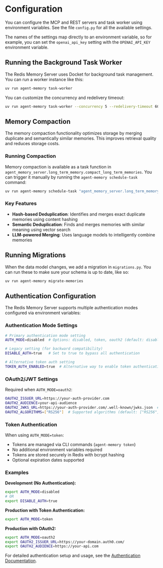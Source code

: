 # Configuration

You can configure the MCP and REST servers and task worker using environment
variables. See the file `config.py` for all the available settings.

The names of the settings map directly to an environment variable, so for
example, you can set the `openai_api_key` setting with the `OPENAI_API_KEY`
environment variable.

## Running the Background Task Worker

The Redis Memory Server uses Docket for background task management. You can run a worker instance like this:

```bash
uv run agent-memory task-worker
```

You can customize the concurrency and redelivery timeout:

```bash
uv run agent-memory task-worker --concurrency 5 --redelivery-timeout 60
```

## Memory Compaction

The memory compaction functionality optimizes storage by merging duplicate and semantically similar memories. This improves retrieval quality and reduces storage costs.

### Running Compaction

Memory compaction is available as a task function in `agent_memory_server.long_term_memory.compact_long_term_memories`. You can trigger it manually
by running the `agent-memory schedule-task` command:

```bash
uv run agent-memory schedule-task "agent_memory_server.long_term_memory.compact_long_term_memories"
```

### Key Features

- **Hash-based Deduplication**: Identifies and merges exact duplicate memories using content hashing
- **Semantic Deduplication**: Finds and merges memories with similar meaning using vector search
- **LLM-powered Merging**: Uses language models to intelligently combine memories

## Running Migrations

When the data model changes, we add a migration in `migrations.py`. You can run
these to make sure your schema is up to date, like so:

```bash
uv run agent-memory migrate-memories
```

## Authentication Configuration

The Redis Memory Server supports multiple authentication modes configured via environment variables:

### Authentication Mode Settings

```bash
# Primary authentication mode setting
AUTH_MODE=disabled  # Options: disabled, token, oauth2 (default: disabled)

# Legacy setting (for backward compatibility)
DISABLE_AUTH=true   # Set to true to bypass all authentication

# Alternative token auth setting
TOKEN_AUTH_ENABLED=true  # Alternative way to enable token authentication
```

### OAuth2/JWT Settings

Required when `AUTH_MODE=oauth2`:

```bash
OAUTH2_ISSUER_URL=https://your-auth-provider.com
OAUTH2_AUDIENCE=your-api-audience
OAUTH2_JWKS_URL=https://your-auth-provider.com/.well-known/jwks.json  # Optional
OAUTH2_ALGORITHMS=["RS256"]  # Supported algorithms (default: ["RS256"])
```

### Token Authentication

When using `AUTH_MODE=token`:

- Tokens are managed via CLI commands (`agent-memory token`)
- No additional environment variables required
- Tokens are stored securely in Redis with bcrypt hashing
- Optional expiration dates supported

### Examples

**Development (No Authentication):**
```bash
export AUTH_MODE=disabled
# OR
export DISABLE_AUTH=true
```

**Production with Token Authentication:**
```bash
export AUTH_MODE=token
```

**Production with OAuth2:**
```bash
export AUTH_MODE=oauth2
export OAUTH2_ISSUER_URL=https://your-domain.auth0.com/
export OAUTH2_AUDIENCE=https://your-api.com
```

For detailed authentication setup and usage, see the [Authentication Documentation](authentication.md).

